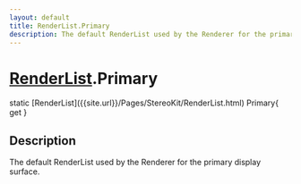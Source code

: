 ```yaml
---
layout: default
title: RenderList.Primary
description: The default RenderList used by the Renderer for the primary display surface.
---
```

# [RenderList]({{site.url}}/Pages/StereoKit/RenderList.html).Primary

<div class='signature' markdown='1'>
static [RenderList]({{site.url}}/Pages/StereoKit/RenderList.html) Primary{ get }
</div>

## Description
The default RenderList used by the Renderer for the
primary display surface.

